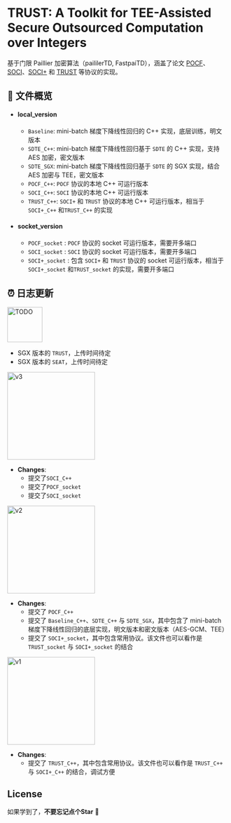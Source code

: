 # TRUST: A Toolkit for TEE-Assisted Secure Outsourced Computation over Integers

基于门限 Paillier 加密算法（paililerTD, FastpaiTD），涵盖了论文 [POCF](https://ieeexplore.ieee.org/abstract/document/7500106)、[SOCI](https://ieeexplore.ieee.org/abstract/document/9908577)、[SOCI+](https://arxiv.org/abs/2412.01073) 和 [TRUST](https://arxiv.org/abs/2412.01073) 等协议的实现。


## :memo: 文件概览

- #### **local_version**  
  
  - `Baseline`: mini-batch 梯度下降线性回归的 C++ 实现，底层训练，明文版本
  - `SDTE_C++`: mini-batch 梯度下降线性回归基于 `SDTE` 的 C++ 实现，支持 AES 加密，密文版本 
  - `SDTE_SGX`: mini-batch 梯度下降线性回归基于 `SDTE` 的 SGX 实现，结合 AES 加密与 TEE，密文版本
  - `POCF_C++`: `POCF` 协议的本地 C++ 可运行版本
  - `SOCI_C++`: `SOCI` 协议的本地 C++ 可运行版本
  - `TRUST_C++`: `SOCI+` 和 `TRUST` 协议的本地 C++ 可运行版本，相当于  `SOCI+_C++` 和`TRUST_C++` 的实现 
  
- #### **socket_version**  
  
  - `POCF_socket` :  `POCF` 协议的 socket 可运行版本，需要开多端口
  - `SOCI_socket` :  `SOCI` 协议的 socket 可运行版本，需要开多端口
  - `SOCI+_socket` : 包含 `SOCI+` 和 `TRUST` 协议的 socket 可运行版本，相当于  `SOCI+_socket` 和`TRUST_socket` 的实现，需要开多端口



## :alarm_clock: 日志更新

<div align="left">
  <img src="https://img.shields.io/badge/-TODO-critical" alt="TODO" width="80"/>
</div>

  - SGX 版本的 `TRUST`，上传时间待定
  - SGX 版本的 `SEAT`，上传时间待定


<div align="left">
  <img src="https://img.shields.io/badge/V3-(2024.12.04)-blue" alt="v3" width="200"/>
</div>

- **Changes**:
  - 提交了`SOCI_C++`
  - 提交了`POCF_socket`
  - 提交了`SOCI_socket`

<div align="left">
  <img src="https://img.shields.io/badge/V2-(2024.12.03)-blue" alt="v2" width="200"/>
</div>

- **Changes**:
  - 提交了 `POCF_C++`
  - 提交了 `Baseline_C++`、`SDTE_C++` 与 `SDTE_SGX`，其中包含了 mini-batch 梯度下降线性回归的底层实现，明文版本和密文版本（AES-GCM、TEE）
  - 提交了 `SOCI+_socket`，其中包含常用协议。该文件也可以看作是 `TRUST_socket` 与 `SOCI+_socket` 的结合

<div align="left">
  <img src="https://img.shields.io/badge/V1-(2024.12.02)-blue" alt="v1" width="200"/>
</div>

- **Changes**:  
  - 提交了 `TRUST_C++`，其中包含常用协议。该文件也可以看作是 `TRUST_C++` 与 `SOCI+_C++` 的结合，调试方便



## License

如果学到了，**不要忘记点个Star** :sparkling_heart:
